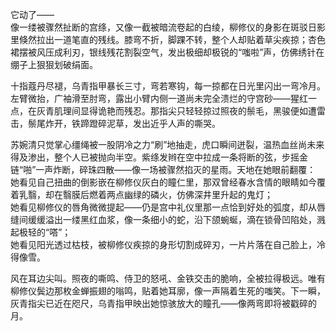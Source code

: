 它动了——  
像一缕被骤然扯断的宫绦，又像一截被暗流卷起的白绫，柳修仪的身影在斑驳日影里倏然拉出一道笔直的残线。膝弯不折，脚踝不转，整个人却贴着草尖疾掠；杏色裙摆被风压成利刃，银线残花割裂空气，发出极细却极锐的“嗤啦”声，仿佛绣针在绷子上狠狠划破绢面。  

十指蔻丹尽褪，乌青指甲暴长三寸，弯若寒钩，每一掠都在日光里闪出一弯冷月。左臂微抬，广袖滑至肘弯，露出小臂内侧一道尚未完全溃烂的守宫砂——猩红一点，在灰青肌理间显得诡艳而残忍。那指尖只轻轻掠过照夜的鬃毛，黑骏便如遭雷击，鬃尾炸开，铁蹄蹬碎泥草，发出近乎人声的嘶哭。  

苏婉清只觉掌心缰绳被一股阴冷之力“刷”地抽走，虎口瞬间迸裂，温热血丝尚未来得及渗出，整个人已被抛向半空。紫绦发辫在空中拉成一条将断的弦，步摇金链“啪”一声炸断，碎珠四散——像一场被骤然掐灭的星雨。天地在她眼前翻覆：  
她看见自己扭曲的倒影嵌在柳修仪灰白的瞳仁里，那双曾经春水含情的眼睛如今覆着乳翳，却在翳膜后燃着两点幽绿的磷火，仿佛深井里升起的鬼灯；  
她看见柳修仪的唇角微微提起——仍是宫中礼仪里那一点恰到好处的弧度，却从唇缝间缓缓溢出一缕黑红血浆，像一条细小的蛇，沿下颌蜿蜒，滴在锁骨凹陷处，溅起极轻的“嗒”；  
她看见阳光透过枯枝，被柳修仪疾掠的身形切割成碎刃，一片片落在自己脸上，冷得像雪。  

风在耳边尖叫。照夜的嘶鸣、侍卫的怒吼、金铁交击的脆响，全被拉得极远。唯有柳修仪鬓边那枚金蝉振翅的嗡鸣，贴着她耳廓，像一声隔着生死的嗤笑。下一瞬，灰青指尖已近在咫尺，乌青指甲映出她惊骇放大的瞳孔——像两弯即将被戳碎的月。
